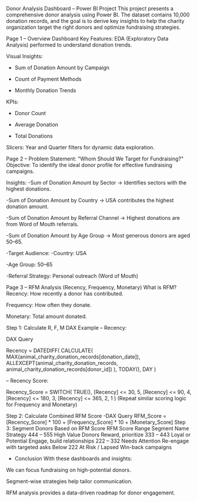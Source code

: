 Donor Analysis Dashboard – Power BI Project
This project presents a comprehensive donor analysis using Power BI. The dataset contains 10,000 donation records, and the goal is to derive key insights to help the charity organization target the right donors and optimize fundraising strategies.

Page 1 – Overview Dashboard
Key Features:
EDA (Exploratory Data Analysis) performed to understand donation trends.

Visual Insights:

- Sum of Donation Amount by Campaign

- Count of Payment Methods

- Monthly Donation Trends

KPIs:

- Donor Count

- Average Donation

- Total Donations

Slicers: Year and Quarter filters for dynamic data exploration.

Page 2 – Problem Statement: "Whom Should We Target for Fundraising?"
Objective:
To identify the ideal donor profile for effective fundraising campaigns.

Insights:
-Sum of Donation Amount by Sector
→ Identifies sectors with the highest donations.

-Sum of Donation Amount by Country
→ USA contributes the highest donation amount.

-Sum of Donation Amount by Referral Channel
→ Highest donations are from Word of Mouth referrals.

-Sum of Donation Amount by Age Group
→ Most generous donors are aged 50–65.

-Target Audience:
  -Country: USA

  -Age Group: 50–65

  -Referral Strategy: Personal outreach (Word of Mouth)

Page 3 – RFM Analysis (Recency, Frequency, Monetary)
What is RFM?
Recency: How recently a donor has contributed.

Frequency: How often they donate.

Monetary: Total amount donated.

Step 1: Calculate R, F, M
DAX Example – Recency:

DAX Query

Recency = 
DATEDIFF(
    CALCULATE(
        MAX(animal_charity_donation_records[donation_date]), 
        ALLEXCEPT(animal_charity_donation_records, animal_charity_donation_records[donor_id])
    ),
    TODAY(),
    DAY
)
 
– Recency Score:

Recency_Score = 
SWITCH(
    TRUE(),
    [Recency] <= 30, 5,
    [Recency] <= 90, 4,
    [Recency] <= 180, 3,
    [Recency] <= 365, 2,
    1
)
(Repeat similar scoring logic for Frequency and Monetary)

Step 2: Calculate Combined RFM Score
-DAX Query
RFM_Score = 
[Recency_Score] * 100 + [Frequency_Score] * 10 + [Monetary_Score]
Step 3: Segment Donors Based on RFM Score
RFM Score Range	Segment Name	Strategy
444 – 555	High Value Donors	Reward, prioritize
333 – 443	Loyal or Potential	Engage, build relationships
222 – 332	Needs Attention	Re-engage with targeted asks
Below 222	At Risk / Lapsed	Win-back campaigns

- Conclusion
With these dashboards and insights:

We can focus fundraising on high-potential donors.

Segment-wise strategies help tailor communication.

RFM analysis provides a data-driven roadmap for donor engagement.
